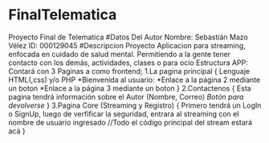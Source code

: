 # FinalTelematica
Proyecto Final de Telematica
#Datos Del Autor
Nombre: Sebastián Mazo Vélez
ID: 000129045
#Descripcion Proyecto
Aplicacion para streaming, enfocada en cuidado de salud mental.
Permitiendo a la gente tener contacto con los demás, actividades, clases o para ocio 
Estructura APP:
Contará con 3 Paginas a como frontend;
1.La pagina principal
{
    Lenguaje HTML(,css) y/o PHP
*Bienvenida al usuario: 
*Enlace a la página 2 mediante un boton
*Enlace a la página 3 mediante un boton
}
2.Contactenos
{
    Esta pagina tendrá información sobre el Autor (Nombre, Correo)
    *Botón para devolverse*
}
3.Pagina Core (Streaming y Registro)
{
    Primero tendrá un LogIn o SignUp, luego de verfificar la seguridad, entrara al streaming con el nombre de usuario ingresado
    //Todo el código principal del stream estará acá 
}